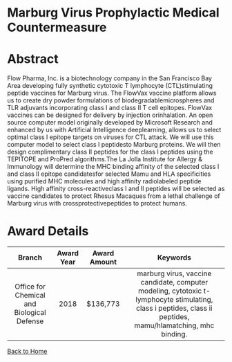 
Marburg Virus Prophylactic Medical Countermeasure
=================================================

# Abstract


Flow Pharma, Inc. is a biotechnology company in the San Francisco Bay Area developing fully synthetic cytotoxic T lymphocyte (CTL)stimulating peptide vaccines for Marburg virus. The FlowVax vaccine platform allows us to create dry powder formulations of biodegradablemicrospheres and TLR adjuvants incorporating class I and class II T cell epitopes. FlowVax vaccines can be designed for delivery by injection orinhalation. An open source computer model originally developed by Microsoft Research and enhanced by us with Artificial Intelligence deeplearning, allows us to select optimal class I epitope targets on viruses for CTL attack. We will use this computer model to select class I peptidesto Marburg proteins. We will then design complimentary class II peptides for the class I peptides using the TEPITOPE and ProPred algorithms.The La Jolla Institute for Allergy & Immunology will determine the MHC binding affinity of the selected class I and class II epitope candidatesfor selected Mamu and HLA specificities using purified MHC molecules and high affinity radiolabeled peptide ligands. High affinity cross-reactiveclass I and II peptides will be selected as vaccine candidates to protect Rhesus Macaques from a lethal challenge of Marburg virus with crossprotectivepeptides to protect humans.  

# Award Details

|Branch|Award Year|Award Amount|Keywords|
| :---: | :---: | :---: | :---: |
|Office for Chemical and Biological Defense|2018|$136,773|marburg virus, vaccine candidate, computer modeling, cytotoxic t-lymphocyte stimulating, class i peptides, class ii peptides, mamu/hlamatching, mhc binding.|
  
  


[Back to Home](https://github.com/chrischow/dod_sbir_awards/Reports/CC/#1173)